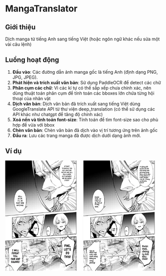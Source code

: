 # MangaTranslator
## Giới thiệu
Dịch manga từ tiếng Anh sang tiếng Việt (hoặc ngôn ngữ khác nếu sửa một vài câu lệnh)
## Luồng hoạt động
1. **Đầu vào**: Các đường dẫn ảnh manga gốc là tiếng Anh (định dạng PNG, JPG, JPEG).
2. **Phát hiện và trích xuất văn bản**: Sử dụng PaddleOCR để detect các chữ
3. **Phân cụm các chữ**: Vì các kí tự có thể sắp xếp chưa chính xác, nên dùng thuật toán phân cụm để tính toán các bboxes lớn chứa từng hội thoại của nhân vật
5. **Dịch văn bản**: Dịch văn bản đã trích xuất sang tiếng Việt dùng GoogleTranslate API từ thư viện deep_translation (có thể sử dụng các API khác như chatgpt để tăng độ chính xác)
6. **Xoá nền và tính toán font-size**: Tính toán để tìm font-size sao cho phù hợp để vừa với bbox
7. **Chèn văn bản**: Chèn văn bản đã dịch vào vị trí tương ứng trên ảnh gốc
8. **Đầu ra**: Lưu các trang manga đã được dịch dưới dạng ảnh mới.

## Ví dụ
<p float="left">
  <img src="data/image.png" width="49%" />
  <img src="data/output.png" width="49%" />
</p>
